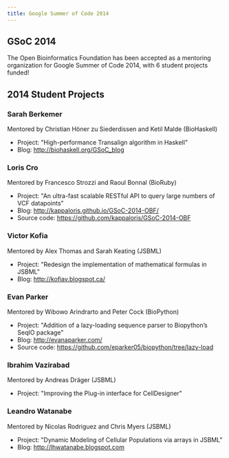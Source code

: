 ```yaml
---
title: Google Summer of Code 2014
---
```


GSoC 2014
---------

The Open Bioinformatics Foundation has been accepted as a mentoring
organization for Google Summer of Code 2014, with 6 student projects
funded!

2014 Student Projects
---------------------

### Sarah Berkemer

Mentored by Christian Höner zu Siederdissen and Ketil Malde (BioHaskell)

-   Project: "High-performance Transalign algorithm in Haskell"
-   Blog: <http://biohaskell.org/GSoC_blog>

### Loris Cro

Mentored by Francesco Strozzi and Raoul Bonnal (BioRuby)

-   Project: "An ultra-fast scalable RESTful API to query large numbers
    of VCF datapoints"
-   Blog: <http://kappaloris.github.io/GSoC-2014-OBF/>
-   Source code: <https://github.com/kappaloris/GSoC-2014-OBF>

### Victor Kofia

Mentored by Alex Thomas and Sarah Keating (JSBML)

-   Project: "Redesign the implementation of mathematical formulas in
    JSBML"
-   Blog: <http://kofiav.blogspot.ca/>

### Evan Parker

Mentored by Wibowo Arindrarto and Peter Cock (BioPython)

-   Project: "Addition of a lazy-loading sequence parser to Biopython’s
    SeqIO package"
-   Blog: <http://evanaparker.com/>
-   Source code: <https://github.com/eparker05/biopython/tree/lazy-load>

### Ibrahim Vazirabad

Mentored by Andreas Dräger (JSBML)

-   Project: "Improving the Plug-in interface for CellDesigner"

### Leandro Watanabe

Mentored by Nicolas Rodriguez and Chris Myers (JSBML)

-   Project: "Dynamic Modeling of Cellular Populations via arrays in
    JSBML"
-   Blog: <http://lhwatanabe.blogspot.com>

